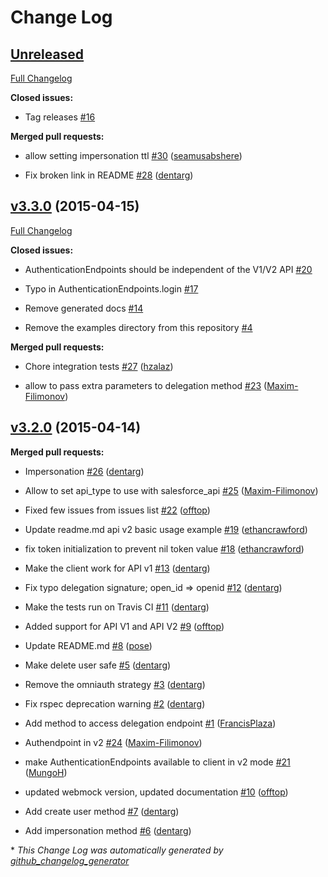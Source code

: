 # Change Log

## [Unreleased](https://github.com/auth0/ruby-auth0/tree/HEAD)

[Full Changelog](https://github.com/auth0/ruby-auth0/compare/v3.3.0...HEAD)

**Closed issues:**

- Tag releases [\#16](https://github.com/auth0/ruby-auth0/issues/16)

**Merged pull requests:**

- allow setting impersonation ttl [\#30](https://github.com/auth0/ruby-auth0/pull/30) ([seamusabshere](https://github.com/seamusabshere))

- Fix broken link in README [\#28](https://github.com/auth0/ruby-auth0/pull/28) ([dentarg](https://github.com/dentarg))

## [v3.3.0](https://github.com/auth0/ruby-auth0/tree/v3.3.0) (2015-04-15)

[Full Changelog](https://github.com/auth0/ruby-auth0/compare/v3.2.0...v3.3.0)

**Closed issues:**

- AuthenticationEndpoints should be independent of the V1/V2 API [\#20](https://github.com/auth0/ruby-auth0/issues/20)

- Typo in AuthenticationEndpoints.login [\#17](https://github.com/auth0/ruby-auth0/issues/17)

- Remove generated docs [\#14](https://github.com/auth0/ruby-auth0/issues/14)

- Remove the examples directory from this repository [\#4](https://github.com/auth0/ruby-auth0/issues/4)

**Merged pull requests:**

- Chore integration tests [\#27](https://github.com/auth0/ruby-auth0/pull/27) ([hzalaz](https://github.com/hzalaz))

- allow to pass extra parameters to delegation method [\#23](https://github.com/auth0/ruby-auth0/pull/23) ([Maxim-Filimonov](https://github.com/Maxim-Filimonov))

## [v3.2.0](https://github.com/auth0/ruby-auth0/tree/v3.2.0) (2015-04-14)

**Merged pull requests:**

- Impersonation [\#26](https://github.com/auth0/ruby-auth0/pull/26) ([dentarg](https://github.com/dentarg))

- Allow to set api\_type to use with salesforce\_api [\#25](https://github.com/auth0/ruby-auth0/pull/25) ([Maxim-Filimonov](https://github.com/Maxim-Filimonov))

- Fixed few issues from issues list [\#22](https://github.com/auth0/ruby-auth0/pull/22) ([offtop](https://github.com/offtop))

- Update readme.md api v2 basic usage example [\#19](https://github.com/auth0/ruby-auth0/pull/19) ([ethancrawford](https://github.com/ethancrawford))

- fix token initialization to prevent nil token value [\#18](https://github.com/auth0/ruby-auth0/pull/18) ([ethancrawford](https://github.com/ethancrawford))

- Make the client work for API v1 [\#13](https://github.com/auth0/ruby-auth0/pull/13) ([dentarg](https://github.com/dentarg))

- Fix typo delegation signature; open\_id =\> openid [\#12](https://github.com/auth0/ruby-auth0/pull/12) ([dentarg](https://github.com/dentarg))

- Make the tests run on Travis CI [\#11](https://github.com/auth0/ruby-auth0/pull/11) ([dentarg](https://github.com/dentarg))

- Added support for API V1 and API V2 [\#9](https://github.com/auth0/ruby-auth0/pull/9) ([offtop](https://github.com/offtop))

- Update README.md [\#8](https://github.com/auth0/ruby-auth0/pull/8) ([pose](https://github.com/pose))

- Make delete user safe [\#5](https://github.com/auth0/ruby-auth0/pull/5) ([dentarg](https://github.com/dentarg))

- Remove the omniauth strategy [\#3](https://github.com/auth0/ruby-auth0/pull/3) ([dentarg](https://github.com/dentarg))

- Fix rspec deprecation warning [\#2](https://github.com/auth0/ruby-auth0/pull/2) ([dentarg](https://github.com/dentarg))

- Add method to access delegation endpoint [\#1](https://github.com/auth0/ruby-auth0/pull/1) ([FrancisPlaza](https://github.com/FrancisPlaza))

- Authendpoint in v2 [\#24](https://github.com/auth0/ruby-auth0/pull/24) ([Maxim-Filimonov](https://github.com/Maxim-Filimonov))

- make AuthenticationEndpoints available to client in v2 mode [\#21](https://github.com/auth0/ruby-auth0/pull/21) ([MungoH](https://github.com/MungoH))

- updated webmock version, updated documentation [\#10](https://github.com/auth0/ruby-auth0/pull/10) ([offtop](https://github.com/offtop))

- Add create user method [\#7](https://github.com/auth0/ruby-auth0/pull/7) ([dentarg](https://github.com/dentarg))

- Add impersonation method [\#6](https://github.com/auth0/ruby-auth0/pull/6) ([dentarg](https://github.com/dentarg))



\* *This Change Log was automatically generated by [github_changelog_generator](https://github.com/skywinder/Github-Changelog-Generator)*